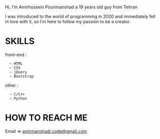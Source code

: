 Hi, I’m Amirhossein Pourimanshad 
a 19 years old guy from Tehran

I was introduced to the world of programming in 2020 and immediately fell in love with it,
so I'm here to follow my passion to be a creator.

# SKILLS
  
  front-end :

      ~ HTML 
      ~ CSS
      ~ jQuery
      ~ Bootstrap
  
  other :

      ~ C/C++
      ~ Python  


# HOW TO REACH ME

  Email => amirmanshadi.code@gmail.com
